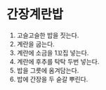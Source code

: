 # 간장계란밥

1. 고슬고슬한 밥을 짓는다.
2. 계란을 굽는다.
3. 계란에 소금을 1꼬집 넣는다.
4. 계란에 후추를 탁탁 두번 넣는다.
5. 밥을 그릇에 옴겨담는다.
6. 밥에 간장을 두 숟갈 뿌린다.
